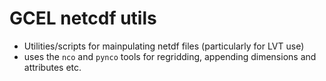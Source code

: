  # GCEL netcdf utils

 - Utilities/scripts for mainpulating netdf files (particularly for LVT use)
 - uses the `nco` and `pynco` tools for regridding, appending dimensions and attributes etc.


